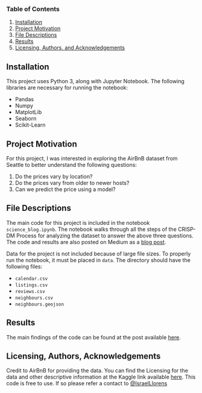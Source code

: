 
### Table of Contents

1. [Installation](#installation)
2. [Project Motivation](#motivation)
3. [File Descriptions](#files)
4. [Results](#results)
5. [Licensing, Authors, and Acknowledgements](#licensing)

## Installation <a name="installation"></a>

This project uses Python 3, along with Jupyter Notebook. The following libraries are necessary for running the notebook:
* Pandas
* Numpy
* MatplotLib
* Seaborn
* Scikit-Learn

## Project Motivation<a name="motivation"></a>

For this project, I was interested in exploring the AirBnB dataset from Seattle to better understand the following questions:
1. Do the prices vary by location?
2. Do the prices vary from older to newer hosts?
3. Can we predict the price using a model?

## File Descriptions <a name="files"></a>

The main code for this project is included in the notebook `science_blog.ipynb`. The notebook walks through all the steps of the CRISP-DM Process for analyzing the dataset to answer the above three questions. The code and results are also posted on Medium as a [blog post](https://medium.com/@issanllo/introduction-to-machine-learning-using-python-the-practical-way-a2c338ac2378).

Data for the project is not included because of large file sizes. To properly run the notebook, it must be placed in `data`. The directory should have the following files:
* `calendar.csv`
* `listings.csv`
* `reviews.csv`
* `neighbours.csv`
* `neighbours.geojson`

## Results<a name="results"></a>

The main findings of the code can be found at the post available [here](https://medium.com/@issanllo/introduction-to-machine-learning-using-python-the-practical-way-a2c338ac2378).


## Licensing, Authors, Acknowledgements<a name="licensing"></a>

Credit to AirBnB for providing the data. You can find the Licensing for the data and other descriptive information at the Kaggle link available [here](https://www.kaggle.com/airbnb/valencia). This code is free to use. If so please refer a contact to [@IsraelLlorens](https://www.linkedin.com/in/israel-llorens-68845438/)


